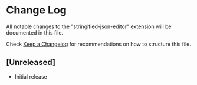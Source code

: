 # Change Log

All notable changes to the "stringified-json-editor" extension will be documented in this file.

Check [Keep a Changelog](http://keepachangelog.com/) for recommendations on how to structure this file.

## [Unreleased]

- Initial release